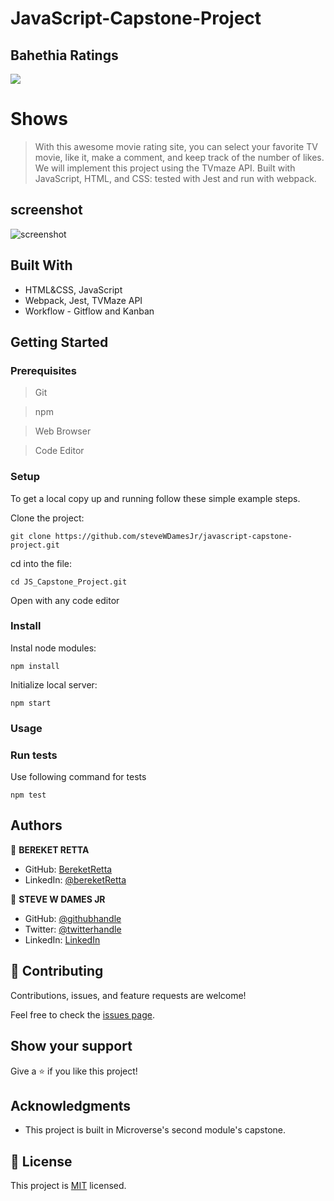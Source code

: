 # JavaScript-Capstone-Project
## Bahethia Ratings
![](https://img.shields.io/badge/Microverse-blueviolet)

# Shows

> With this awesome movie rating site, you can select your favorite TV movie, like it, make a comment, and keep track of the number of likes. We will implement this project using the TVmaze API. Built with JavaScript, HTML, and CSS: tested with Jest and run with webpack. 


## screenshot
![screenshot](./images/bahethia.png)


## Built With

- HTML&CSS, JavaScript
- Webpack, Jest, TVMaze API
- Workflow - Gitflow and Kanban


## Getting Started

### Prerequisites

> Git

> npm

> Web Browser

> Code Editor

### Setup

To get a local copy up and running follow these simple example steps.

Clone the project:

```
git clone https://github.com/steveWDamesJr/javascript-capstone-project.git
```

cd into the file:

```
cd JS_Capstone_Project.git
```

Open with any code editor

### Install

Instal node modules:

```
npm install
```

Initialize local server:

```
npm start
```

### Usage


### Run tests

Use following command for tests

```
npm test
```


## Authors

👤 **BEREKET RETTA**

- GitHub: [BereketRetta](https://github.com/bereketRetta)
- LinkedIn: [@bereketRetta](https://www.linkedin.com/in/bereket-retta)

👤 **STEVE W DAMES JR**

- GitHub: [@githubhandle](https://github.com/steveWDamesJr)
- Twitter: [@twitterhandle](https://twitter.com/Steve88312331)
- LinkedIn: [LinkedIn](https://www.linkedin.com/in/steve-w-dames-jr/)



## 🤝 Contributing

Contributions, issues, and feature requests are welcome!

Feel free to check the [issues page](../../issues/).

## Show your support

Give a ⭐️ if you like this project!

## Acknowledgments

- This project is built in Microverse's second module's capstone.

## 📝 License

This project is [MIT](./MIT.md) licensed.
